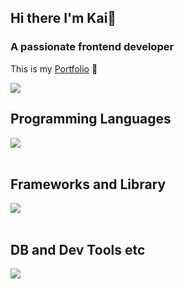 ## Hi there I'm Kai👋

### A passionate frontend developer

This is my [Portfolio](https://kai-koide-portfolio.vercel.app/) 🐠

![](https://github-readme-stats.vercel.app/api/top-langs?username=KaiKoide&show_icons=true&locale=en&layout=compact)

## Programming Languages

<img src="https://skillicons.dev/icons?i=html,css,js,typescript,php," /> <br /><br />

## Frameworks and Library

<img src="https://skillicons.dev/icons?i=react,next,vue,tailwind,nodejs,express" /> <br /><br />

## DB and Dev Tools etc

<img src="https://skillicons.dev/icons?i=mysql,postgresql,prisma,postman,git,github,vscode,figma" /> <br /><br />



<!--
**KaiKoide/KaiKoide** is a ✨ _special_ ✨ repository because its `README.md` (this file) appears on your GitHub profile.

Here are some ideas to get you started:

- 🔭 I’m currently working on ...
- 🌱 I’m currently learning ...
- 👯 I’m looking to collaborate on ...
- 🤔 I’m looking for help with ...
- 💬 Ask me about ...
- 📫 How to reach me: ...
- 😄 Pronouns: ...
- ⚡ Fun fact: ...
-->
